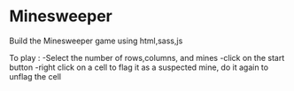 # Minesweeper
Build the Minesweeper game using html,sass,js

To play :
-Select the number of rows,columns, and mines
-click on the start button
-right click on a cell to flag it as a suspected mine, do it again to unflag the cell
